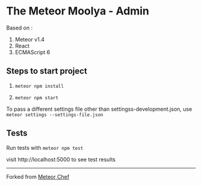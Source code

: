# The Meteor Moolya - Admin
Based on :

1. Meteor v1.4
1. React
1. ECMAScript 6

## Steps to start project ##
1. `meteor npm install`

1. `meteor npm start`

To pass a different settings file other than settingss-development.json, use `meteor settings --settings-file.json`


## Tests ##
Run tests with `meteor npm test`

visit http://localhost:5000 to see test results

---

Forked from [Meteor Chef](http://themeteorchef.com/base)